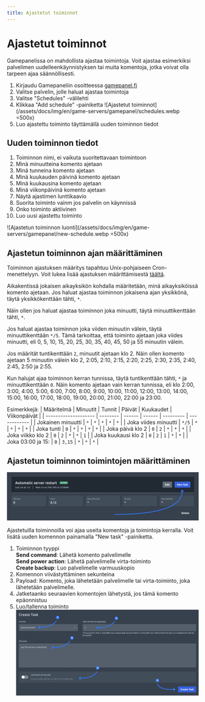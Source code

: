 ```yaml
---
title: Ajastetut toiminnot
---
```


# Ajastetut toiminnot

Gamepanelissa on mahdollista ajastaa toimintoja. Voit ajastaa esimerkiksi palvelimen uudelleenkäynnistyksen tai muita komentoja, jotka voivat olla tarpeen ajaa säännöllisesti.

1. Kirjaudu Gamepaneliin osoitteessa [gamepanel.fi](https://gamepanel.fi)
2. Valitse palvelin, jolle haluat ajastaa toimintoja
3. Valitse "Schedules" -välilehti
4. Klikkaa "Add schedule" -painiketta
   ![Ajastetut toiminnot](/assets/docs/img/en/game-servers/gamepanel/schedules.webp =500x)
5. Luo ajastettu toiminto täyttämällä uuden toiminnon tiedot

## Uuden toiminnon tiedot

1. Toiminnon nimi, ei vaikuta suoritettavaan toimintoon
2. Minä minuutteina komento ajetaan
3. Minä tunneina komento ajetaan
4. Minä kuukauden päivinä komento ajetaan
5. Minä kuukausina komento ajetaan
6. Minä viikonpäivinä komento ajetaan
7. Näytä ajastimen lunttikaavio
8. Suorita toiminto vainm jos palvelin on käynnissä
9. Onko toiminto aktiivinen
10. Luo uusi ajastettu toiminto

![Ajastetun toiminnon luonti](/assets/docs/img/en/game-servers/gamepanel/new-schedule.webp =500x)

## Ajastetun toiminnon ajan määrittäminen

Toiminnon ajastuksen määritys tapahtuu Unix-pohjaiseen Cron-menettelyyn. Voit lukea lisää ajastuksen määrittämisestä [täältä](https://en.wikipedia.org/wiki/Cron).

Aikakentissä jokaisen aikayksikön kohdalla määritetään, minä aikayksiköissä komento ajetaan. Jos haluat ajastaa toiminnon jokaisena ajan yksikkönä, täytä yksikkökenttään tähti, `*`.

Näin ollen jos haluat ajastaa toiminnon joka minuutti, täytä minuuttikenttään tähti, `*`.

Jos haluat ajastaa toiminnon joka viiden minuutin välein, täytä minuuttikenttään `*/5`. Tämä tarkoittaa, että toiminto ajetaan joka viides minuutti, eli 0, 5, 10, 15, 20, 25, 30, 35, 40, 45, 50 ja 55 minuutin välein.

Jos määrität tuntikenttään `2`, minuutit ajetaan klo 2. Näin ollen komento ajetaan 5 minuutin välein klo 2, 2:05, 2:10, 2:15, 2:20, 2:25, 2:30, 2:35, 2:40, 2:45, 2:50 ja 2:55.

Kun halujat ajaa toiminnon kerran tunnissa, täytä tuntikenttään tähti, `*` ja minuuttikenttään `0`. Näin komento ajetaan vain kerran tunnissa, eli klo 2:00, 3:00, 4:00, 5:00, 6:00, 7:00, 8:00, 9:00, 10:00, 11:00, 12:00, 13:00, 14:00, 15:00, 16:00, 17:00, 18:00, 19:00, 20:00, 21:00, 22:00 ja 23:00.

Esimerkkejä:
| Määritelmä           | Minuutit | Tunnit | Päivät | Kuukaudet | Viikonpäivät |
| -------------------- | -------- | ------ | ------ | --------- | ------------ |
| Jokainen minuutti    | `*`      | `*`    | `*`    | `*`       | `*`          |
| Joka viides minuutti | `*/5`    | `*`    | `*`    | `*`       | `*`          |
| Joka tunti           | `0`      | `*`    | `*`    | `*`       | `*`          |
| Joka päivä klo 2     | `0`      | `2`    | `*`    | `*`       | `*`          |
| Joka viikko klo 2    | `0`      | `2`    | `*`    | `*`       | `1`          |
| Joka kuukausi klo 2  | `0`      | `2`    | `1`    | `*`       | `*`          |
| Joka 03:00 ja 15:    | `0`      | `3,15` | `*`    | `*`       | `*`          |

## Ajastetun toiminnon toimintojen määrittäminen

![Toiminnon lisääminen](/assets/docs/img/en/game-servers/gamepanel/schedule-new-task.webp)

Ajastetuilla toiminnoilla voi ajaa useita komentoja ja toimintoja kerralla. Voit lisätä uuden komennon painamalla "New task" -painiketta.

1. Toiminnon tyyppi<br>
   **Send command**: Lähetä komento palvelimelle<br>
   **Send power action**: Lähetä palvelimelle virta-toiminto<br>
   **Create backup**: Luo palvelimelle varmuuskopio
1. Komennon viivästyttäminen sekunteina
2. Payload: Komento, joka lähetetään palvelimelle tai virta-toiminto, joka lähetetään palvelimelle.
3. Jatketaanko seuraavien komentojen lähetystä, jos tämä komento epäonnistuu
4. Luo/tallenna toiminto
![Toiminnon valinnat](/assets/docs/img/en/game-servers/gamepanel/schedule-new-task-dialog.webp)